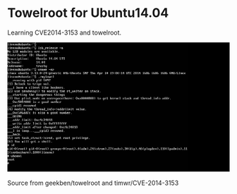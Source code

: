 Towelroot for Ubuntu14.04
==========================

Learning CVE2014-3153 and towelroot.

![](./final.png)

Source from geekben/towelroot and timwr/CVE-2014-3153
